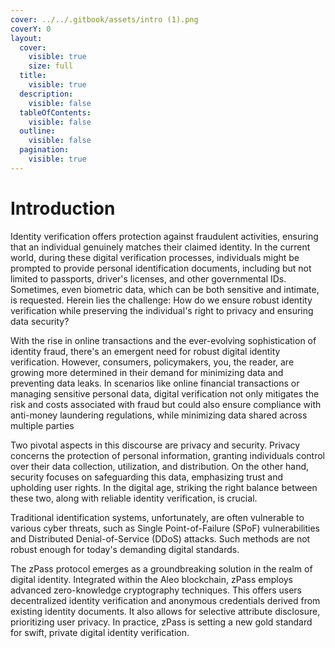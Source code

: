 ```yaml
---
cover: ../../.gitbook/assets/intro (1).png
coverY: 0
layout:
  cover:
    visible: true
    size: full
  title:
    visible: true
  description:
    visible: false
  tableOfContents:
    visible: false
  outline:
    visible: false
  pagination:
    visible: true
---
```


# Introduction

Identity verification offers protection against fraudulent activities, ensuring that an individual genuinely matches their claimed identity. In the current world, during these digital verification processes, individuals might be prompted to provide personal identification documents, including but not limited to passports, driver's licenses, and other governmental IDs. Sometimes, even biometric data, which can be both sensitive and intimate, is requested. Herein lies the challenge: How do we ensure robust identity verification while preserving the individual's right to privacy and ensuring data security?

With the rise in online transactions and the ever-evolving sophistication of identity fraud, there's an emergent need for robust digital identity verification. However, consumers, policymakers, you,  the reader, are growing more determined in their demand for minimizing data and preventing data leaks. In scenarios like online financial transactions or managing sensitive personal data, digital verification not only mitigates the risk and costs associated with fraud but could also ensure compliance with anti-money laundering regulations, while minimizing data shared across multiple parties

Two pivotal aspects in this discourse are privacy and security. Privacy concerns the protection of personal information, granting individuals control over their data collection, utilization, and distribution. On the other hand, security focuses on safeguarding this data, emphasizing trust and upholding user rights. In the digital age, striking the right balance between these two, along with reliable identity verification, is crucial.

Traditional identification systems, unfortunately, are often vulnerable to various cyber threats, such as Single Point-of-Failure (SPoF) vulnerabilities and Distributed Denial-of-Service (DDoS) attacks. Such methods are not robust enough for today's demanding digital standards.

The zPass protocol emerges as a groundbreaking solution in the realm of digital identity. Integrated within the Aleo blockchain, zPass employs advanced zero-knowledge cryptography techniques. This offers users decentralized identity verification and anonymous credentials derived from existing identity documents. It also allows for selective attribute disclosure, prioritizing user privacy. In practice, zPass is setting a new gold standard for swift, private digital identity verification.
